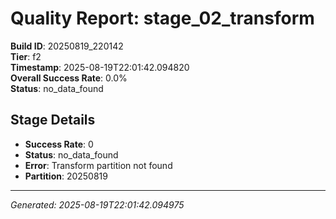 # Quality Report: stage_02_transform

**Build ID**: 20250819_220142  
**Tier**: f2  
**Timestamp**: 2025-08-19T22:01:42.094820  
**Overall Success Rate**: 0.0%  
**Status**: no_data_found

## Stage Details

- **Success Rate**: 0
- **Status**: no_data_found
- **Error**: Transform partition not found
- **Partition**: 20250819

---
*Generated: 2025-08-19T22:01:42.094975*
